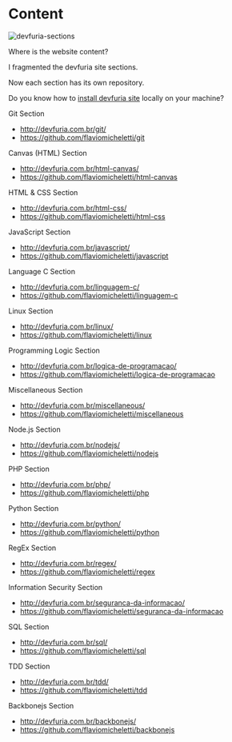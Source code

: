 # Content

![devfuria-sections](https://user-images.githubusercontent.com/1257048/200187405-1c37e888-5f77-4547-b1c8-22fe779ef997.png)

Where is the website content?

I fragmented the devfuria site sections.

Now each section has its own repository.

Do you know how to [install devfuria site](install.md/) locally on your machine?


Git Section

- http://devfuria.com.br/git/
- https://github.com/flaviomicheletti/git

Canvas (HTML) Section

- http://devfuria.com.br/html-canvas/
- https://github.com/flaviomicheletti/html-canvas

HTML & CSS Section

- http://devfuria.com.br/html-css/
- https://github.com/flaviomicheletti/html-css

JavaScript Section

- http://devfuria.com.br/javascript/
- https://github.com/flaviomicheletti/javascript

Language C Section

- http://devfuria.com.br/linguagem-c/
- https://github.com/flaviomicheletti/linguagem-c

Linux Section

- http://devfuria.com.br/linux/
- https://github.com/flaviomicheletti/linux

Programming Logic Section

- http://devfuria.com.br/logica-de-programacao/
- https://github.com/flaviomicheletti/logica-de-programacao

Miscellaneous Section

- http://devfuria.com.br/miscellaneous/
- https://github.com/flaviomicheletti/miscellaneous

Node.js Section

- http://devfuria.com.br/nodejs/
- https://github.com/flaviomicheletti/nodejs

PHP Section

- http://devfuria.com.br/php/
- https://github.com/flaviomicheletti/php

Python Section

- http://devfuria.com.br/python/
- https://github.com/flaviomicheletti/python

RegEx Section

- http://devfuria.com.br/regex/
- https://github.com/flaviomicheletti/regex

Information Security Section

- http://devfuria.com.br/seguranca-da-informacao/
- https://github.com/flaviomicheletti/seguranca-da-informacao

SQL Section

- http://devfuria.com.br/sql/
- https://github.com/flaviomicheletti/sql

TDD Section

- http://devfuria.com.br/tdd/
- https://github.com/flaviomicheletti/tdd

Backbonejs Section

- http://devfuria.com.br/backbonejs/
- https://github.com/flaviomicheletti/backbonejs
